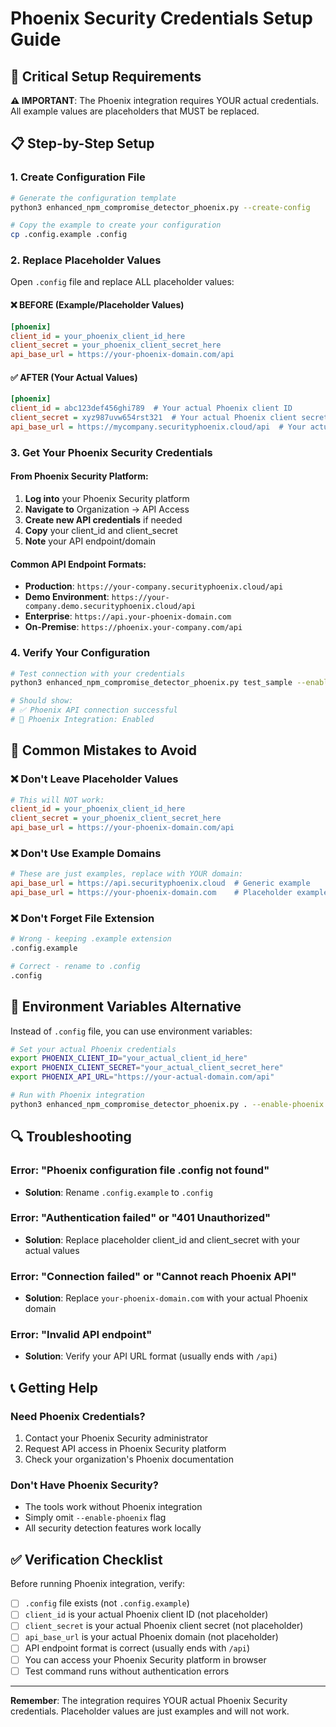 # Phoenix Security Credentials Setup Guide

## 🚨 Critical Setup Requirements

**⚠️  IMPORTANT**: The Phoenix integration requires YOUR actual credentials. All example values are placeholders that MUST be replaced.

## 📋 Step-by-Step Setup

### 1. Create Configuration File
```bash
# Generate the configuration template
python3 enhanced_npm_compromise_detector_phoenix.py --create-config

# Copy the example to create your configuration
cp .config.example .config
```

### 2. Replace Placeholder Values

Open `.config` file and replace ALL placeholder values:

#### ❌ **BEFORE (Example/Placeholder Values)**
```ini
[phoenix]
client_id = your_phoenix_client_id_here
client_secret = your_phoenix_client_secret_here
api_base_url = https://your-phoenix-domain.com/api
```

#### ✅ **AFTER (Your Actual Values)**
```ini
[phoenix]
client_id = abc123def456ghi789  # Your actual Phoenix client ID
client_secret = xyz987uvw654rst321  # Your actual Phoenix client secret
api_base_url = https://mycompany.securityphoenix.cloud/api  # Your actual Phoenix API endpoint
```

### 3. Get Your Phoenix Security Credentials

#### **From Phoenix Security Platform:**
1. **Log into** your Phoenix Security platform
2. **Navigate to** Organization → API Access
3. **Create new API credentials** if needed
4. **Copy** your client_id and client_secret
5. **Note** your API endpoint/domain

#### **Common API Endpoint Formats:**
- **Production**: `https://your-company.securityphoenix.cloud/api`
- **Demo Environment**: `https://your-company.demo.securityphoenix.cloud/api`
- **Enterprise**: `https://api.your-phoenix-domain.com`
- **On-Premise**: `https://phoenix.your-company.com/api`

### 4. Verify Your Configuration

```bash
# Test connection with your credentials
python3 enhanced_npm_compromise_detector_phoenix.py test_sample --enable-phoenix

# Should show:
# ✅ Phoenix API connection successful
# 🔗 Phoenix Integration: Enabled
```

## 🚫 Common Mistakes to Avoid

### ❌ **Don't Leave Placeholder Values**
```ini
# This will NOT work:
client_id = your_phoenix_client_id_here
client_secret = your_phoenix_client_secret_here
api_base_url = https://your-phoenix-domain.com/api
```

### ❌ **Don't Use Example Domains**
```ini
# These are just examples, replace with YOUR domain:
api_base_url = https://api.securityphoenix.cloud  # Generic example
api_base_url = https://your-phoenix-domain.com    # Placeholder example
```

### ❌ **Don't Forget File Extension**
```bash
# Wrong - keeping .example extension
.config.example

# Correct - rename to .config
.config
```

## 🔧 Environment Variables Alternative

Instead of `.config` file, you can use environment variables:

```bash
# Set your actual Phoenix credentials
export PHOENIX_CLIENT_ID="your_actual_client_id_here"
export PHOENIX_CLIENT_SECRET="your_actual_client_secret_here"
export PHOENIX_API_URL="https://your-actual-domain.com/api"

# Run with Phoenix integration
python3 enhanced_npm_compromise_detector_phoenix.py . --enable-phoenix
```

## 🔍 Troubleshooting

### **Error: "Phoenix configuration file .config not found"**
- **Solution**: Rename `.config.example` to `.config`

### **Error: "Authentication failed" or "401 Unauthorized"**
- **Solution**: Replace placeholder client_id and client_secret with your actual values

### **Error: "Connection failed" or "Cannot reach Phoenix API"**
- **Solution**: Replace `your-phoenix-domain.com` with your actual Phoenix domain

### **Error: "Invalid API endpoint"**
- **Solution**: Verify your API URL format (usually ends with `/api`)

## 📞 Getting Help

### **Need Phoenix Credentials?**
1. Contact your Phoenix Security administrator
2. Request API access in Phoenix Security platform
3. Check your organization's Phoenix documentation

### **Don't Have Phoenix Security?**
- The tools work without Phoenix integration
- Simply omit `--enable-phoenix` flag
- All security detection features work locally

## ✅ Verification Checklist

Before running Phoenix integration, verify:

- [ ] `.config` file exists (not `.config.example`)
- [ ] `client_id` is your actual Phoenix client ID (not placeholder)
- [ ] `client_secret` is your actual Phoenix client secret (not placeholder)
- [ ] `api_base_url` is your actual Phoenix domain (not placeholder)
- [ ] API endpoint format is correct (usually ends with `/api`)
- [ ] You can access your Phoenix Security platform in browser
- [ ] Test command runs without authentication errors

---

**Remember**: The integration requires YOUR actual Phoenix Security credentials. Placeholder values are just examples and will not work.
